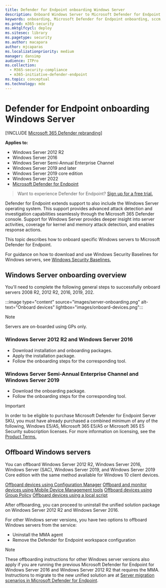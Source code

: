 ```yaml
---
title: Defender for Endpoint onboarding Windows Server
description: Onboard Windows Server to Microsoft Defender for Endpoint.
keywords: onboarding, Microsoft Defender for Endpoint onboarding, sccm, group policy, mdm, local script, detection test
ms.prod: m365-security
ms.mktglfcycl: deploy
ms.sitesec: library
ms.pagetype: security
ms.author: macapara
author: mjcaparas
ms.localizationpriority: medium
manager: dansimp
audience: ITPro
ms.collection: 
  - M365-security-compliance
  - m365-initiative-defender-endpoint
ms.topic: conceptual
ms.technology: mde
---
```


# Defender for Endpoint onboarding Windows Server

[!INCLUDE [Microsoft 365 Defender rebranding](../../includes/microsoft-defender.md)]

**Applies to:**
- Windows Server 2012 R2
- Windows Server 2016
- Windows Server Semi-Annual Enterprise Channel
- Windows Server 2019 and later
- Windows Server 2019 core edition
- Windows Server 2022
- [Microsoft Defender for Endpoint](/microsoft-365/security/defender-endpoint)

> Want to experience Defender for Endpoint? [Sign up for a free trial.](https://signup.microsoft.com/create-account/signup?products=7f379fee-c4f9-4278-b0a1-e4c8c2fcdf7e&ru=https:%2F%2Faka.ms%2FMDEp2OpenTrial)

Defender for Endpoint extends support to also include the Windows Server operating system. This support provides advanced attack detection and investigation capabilities seamlessly through the Microsoft 365 Defender console. Support for Windows Server provides deeper insight into server activities, coverage for kernel and memory attack detection, and enables response actions.

This topic describes how to onboard specific Windows servers to Microsoft Defender for Endpoint.

For guidance on how to download and use Windows Security Baselines for Windows servers, see [Windows Security Baselines.](/windows/security/threat-protection/windows-security-configuration-framework/windows-security-baselines)

## Windows Server onboarding overview

You'll need to complete the following general steps to successfully onboard servers 2008 R2, 2012 R2, 2016, 2019, 202.

:::image type="content" source="images/server-onboarding.png" alt-text="Onboard devices" lightbox="images/onboard-devices.png":::

> [!NOTE]
> Servers are on-boarded using GPs only.

### Windows Server 2012 R2 and Windows Server 2016
- Download installation and onboarding packages.
- Apply the installation package.
- Follow the onboarding steps for the corresponding tool.

### Windows Server Semi-Annual Enterprise Channel and Windows Server 2019
- Download the onboarding package.
- Follow the onboarding steps for the corresponding tool.

> [!IMPORTANT]
> In order to be eligible to purchase Microsoft Defender for Endpoint Server SKU, you must have already purchased a combined minimum of any of the following, Windows E5/A5, Microsoft 365 E5/A5 or Microsoft 365 E5 Security subscription licenses. For more information on licensing, see the [Product Terms.](https://www.microsoft.com/licensing/terms/productoffering/MicrosoftDefenderforEndpointServer/all)

## Offboard Windows servers

You can offboard Windows Server 2012 R2, Windows Server 2016, Windows Server (SAC), Windows Server 2019, and Windows Server 2019 Core edition with the same method available for Windows 10 client devices.

[Offboard devices using Configuration Manager](/microsoft-365/security/defender-endpoint/configure-endpoints-sccm)
[Offboard and monitor devices using Mobile Device Management tools](/microsoft-365/security/defender-endpoint/configure-endpoints-mdm)
[Offboard devices using Group Policy](/microsoft-365/security/defender-endpoint/configure-endpoints-gp)
[Offboard devices using a local script](/microsoft-365/security/defender-endpoint/configure-endpoints-script)

After offboarding, you can proceed to uninstall the unified solution package on Windows Server 2012 R2 and Windows Server 2016.

For other Windows server versions, you have two options to offboard Windows servers from the service:
- Uninstall the MMA agent
- Remove the Defender for Endpoint workspace configuration

> [!NOTE]
> These offboarding instructions for other Windows server versions also apply if you are running the previous Microsoft Defender for Endpoint for Windows Server 2016 and Windows Server 2012 R2 that requires the MMA. Instructions to migrate to the new unified solution are at [Server migration scenarios in Microsoft Defender for Endpoint](/microsoft-365/security/defender-endpoint/server-migration.md).

